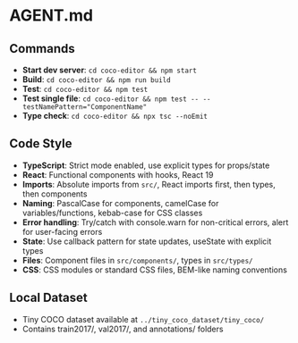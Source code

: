 # AGENT.md

## Commands
- **Start dev server**: `cd coco-editor && npm start`
- **Build**: `cd coco-editor && npm run build`
- **Test**: `cd coco-editor && npm test`
- **Test single file**: `cd coco-editor && npm test -- --testNamePattern="ComponentName"`
- **Type check**: `cd coco-editor && npx tsc --noEmit`

## Code Style
- **TypeScript**: Strict mode enabled, use explicit types for props/state
- **React**: Functional components with hooks, React 19 
- **Imports**: Absolute imports from `src/`, React imports first, then types, then components
- **Naming**: PascalCase for components, camelCase for variables/functions, kebab-case for CSS classes
- **Error handling**: Try/catch with console.warn for non-critical errors, alert for user-facing errors
- **State**: Use callback pattern for state updates, useState with explicit types
- **Files**: Component files in `src/components/`, types in `src/types/`
- **CSS**: CSS modules or standard CSS files, BEM-like naming conventions

## Local Dataset
- Tiny COCO dataset available at `../tiny_coco_dataset/tiny_coco/`
- Contains train2017/, val2017/, and annotations/ folders
